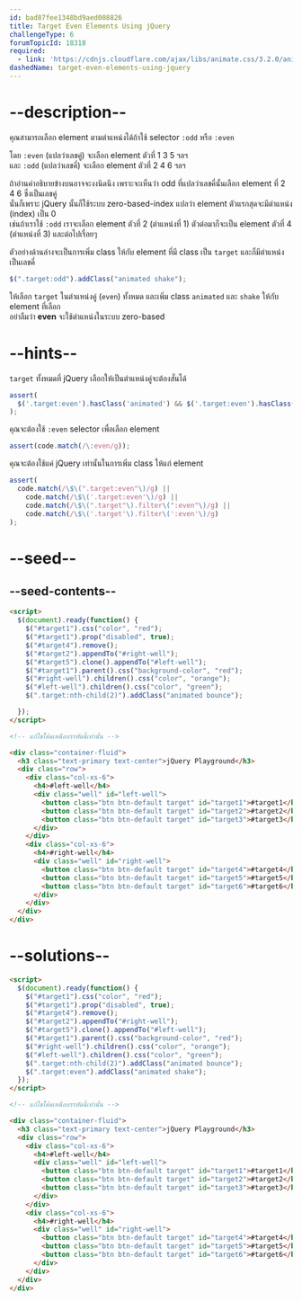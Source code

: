 ```yaml
---
id: bad87fee1348bd9aed008826
title: Target Even Elements Using jQuery
challengeType: 6
forumTopicId: 18318
required:
  - link: 'https://cdnjs.cloudflare.com/ajax/libs/animate.css/3.2.0/animate.css'
dashedName: target-even-elements-using-jquery
---
```


# --description--

คุณสามารถเลือก element ตามตำแหน่งได้ถ้าใช้ selector `:odd` หรือ `:even`

โดย `:even` (แปลว่าเลขคู่) จะเลือก element ตัวที่ 1 3 5 ฯลฯ  
และ `:odd` (แปลว่าเลขคี่) จะเลือก element ตัวที่ 2 4 6 ฯลฯ

ถ้าอ่านคำอธิบายข้างบนอาจจะงงนิดนึง เพราะจะเห็นว่า odd ที่แปลว่าเลขคี่นั้นเลือก element ที่ 2 4 6 ซึ่งเป็นเลขคู่  
นั่นก็เพราะ jQuery นั้นก็ใช้ระบบ zero-based-index แปลว่า element ตัวแรกสุดจะมีตำแหน่ง (index) เป็น 0  
เช่นถ้าเราใช้ `:odd` เราจะเลือก element ตัวที่ 2 (ตำแหน่งที่ 1) ตัวต่อมาก็จะเป็น element ตัวที่ 4 (ตำแหน่งที่ 3) และต่อไปเรื่อยๆ

ตัวอย่างด้านล่างจะเป็นการเพิ่ม class ให้กับ element ที่มี class เป็น `target` และก็มีตำแหน่งเป็นเลขคี่

```js
$(".target:odd").addClass("animated shake");
```

ให้เลือก `target` ในตำแหน่งคู่ (`even`) ทั้งหมด และเพิ่ม class `animated` และ `shake` ให้กับ element ที่เลือก  
อย่าลืมว่า **even** จะใช้ตำแหน่งในระบบ zero-based

# --hints--

`target` ทั้งหมดที่ jQuery เลือกให้เป็นตำแหน่งคู่จะต้องสั่นได้

```js
assert(
  $('.target:even').hasClass('animated') && $('.target:even').hasClass('shake')
);
```

คุณจะต้องใช้ `:even` selector เพื่อเลือก element

```js
assert(code.match(/\:even/g));
```

คุณจะต้องใช้แค่ jQuery เท่านั้นในการเพิ่ม class ให้แก่ element

```js
assert(
  code.match(/\$\(".target:even"\)/g) ||
    code.match(/\$\('.target:even'\)/g) ||
    code.match(/\$\(".target"\).filter\(":even"\)/g) ||
    code.match(/\$\('.target'\).filter\(':even'\)/g)
);
```

# --seed--

## --seed-contents--

```html
<script>
  $(document).ready(function() {
    $("#target1").css("color", "red");
    $("#target1").prop("disabled", true);
    $("#target4").remove();
    $("#target2").appendTo("#right-well");
    $("#target5").clone().appendTo("#left-well");
    $("#target1").parent().css("background-color", "red");
    $("#right-well").children().css("color", "orange");
    $("#left-well").children().css("color", "green");
    $(".target:nth-child(2)").addClass("animated bounce");

  });
</script>

<!-- แก้ไขโค้ดเหนือบรรทัดนี้เท่านั้น -->

<div class="container-fluid">
  <h3 class="text-primary text-center">jQuery Playground</h3>
  <div class="row">
    <div class="col-xs-6">
      <h4>#left-well</h4>
      <div class="well" id="left-well">
        <button class="btn btn-default target" id="target1">#target1</button>
        <button class="btn btn-default target" id="target2">#target2</button>
        <button class="btn btn-default target" id="target3">#target3</button>
      </div>
    </div>
    <div class="col-xs-6">
      <h4>#right-well</h4>
      <div class="well" id="right-well">
        <button class="btn btn-default target" id="target4">#target4</button>
        <button class="btn btn-default target" id="target5">#target5</button>
        <button class="btn btn-default target" id="target6">#target6</button>
      </div>
    </div>
  </div>
</div>
```

# --solutions--

```html
<script>
  $(document).ready(function() {
    $("#target1").css("color", "red");
    $("#target1").prop("disabled", true);
    $("#target4").remove();
    $("#target2").appendTo("#right-well");
    $("#target5").clone().appendTo("#left-well");
    $("#target1").parent().css("background-color", "red");
    $("#right-well").children().css("color", "orange");
    $("#left-well").children().css("color", "green");
    $(".target:nth-child(2)").addClass("animated bounce");
    $(".target:even").addClass("animated shake");
  });
</script>

<!-- แก้ไขโค้ดเหนือบรรทัดนี้เท่านั้น -->

<div class="container-fluid">
  <h3 class="text-primary text-center">jQuery Playground</h3>
  <div class="row">
    <div class="col-xs-6">
      <h4>#left-well</h4>
      <div class="well" id="left-well">
        <button class="btn btn-default target" id="target1">#target1</button>
        <button class="btn btn-default target" id="target2">#target2</button>
        <button class="btn btn-default target" id="target3">#target3</button>
      </div>
    </div>
    <div class="col-xs-6">
      <h4>#right-well</h4>
      <div class="well" id="right-well">
        <button class="btn btn-default target" id="target4">#target4</button>
        <button class="btn btn-default target" id="target5">#target5</button>
        <button class="btn btn-default target" id="target6">#target6</button>
      </div>
    </div>
  </div>
</div>
```
